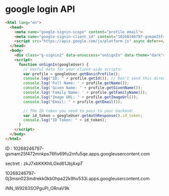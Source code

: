 # google login API

```html
<html lang="en">
  <head>
    <meta name="google-signin-scope" content="profile email">
    <meta name="google-signin-client_id" content="10268246797-gsmam25f472mnkps76fiv69fu2mfu5qe.apps.googleusercontent.com">
    <script src="https://apis.google.com/js/platform.js" async defer></script>
  </head>
  <body>
    <div class="g-signin2" data-onsuccess="onSignIn" data-theme="dark"></div>
    <script>
      function onSignIn(googleUser) {
        // Useful data for your client-side scripts:
        var profile = googleUser.getBasicProfile();
        console.log("ID: " + profile.getId()); // Don't send this directly to your server!
        console.log('Full Name: ' + profile.getName());
        console.log('Given Name: ' + profile.getGivenName());
        console.log('Family Name: ' + profile.getFamilyName());
        console.log("Image URL: " + profile.getImageUrl());
        console.log("Email: " + profile.getEmail());

        // The ID token you need to pass to your backend:
        var id_token = googleUser.getAuthResponse().id_token;
        console.log("ID Token: " + id_token);
      }
    </script>
  </body>
</html>
```



ID : 10268246797-gsmam25f472mnkps76fiv69fu2mfu5qe.apps.googleusercontent.com



sectret : zkJ7xbKKKhlLGkd61JbjAxpT





10268246797-0j3msn023mdrekk0kb0hpa22k9hv533i.apps.googleusercontent.com



iNN_W9283SOPguPI_ORnaV9k
